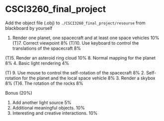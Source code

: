 # CSCI3260_final_project

Add the object file (.obj) to `./CSCI3260_final_project/resourse` from blackboard by yourself

1. Render one planet, one spacecraft and at least one space vehicles 10%
(T)7. Correct viewpoint 8% 
(T)10. Use keyboard to control the translations of the spacecraft 8% 

(T)5. Render an asteroid ring cloud 10%
8. Normal mapping for the planet 8%
4. Basic light rendering 4%

(T) 9. Use mouse to control the self-rotation of the spacecraft 8% 
2. Self-rotation for the planet and the local space vehicle 8%
3. Render a skybox 8%
(T)6. The rotation of the rocks 8% 


Bonus (20%)
1. Add another light source 5%
2. Additional meaningful objects. 10%
3. Interesting and creative interactions. 10%
